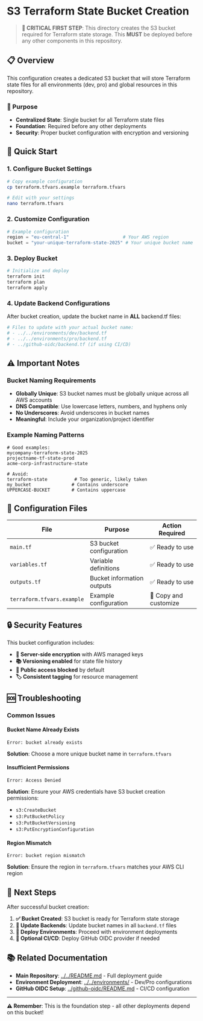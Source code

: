 # S3 Terraform State Bucket Creation

> **🚨 CRITICAL FIRST STEP**: This directory creates the S3 bucket required for Terraform state storage. This **MUST** be deployed before any other components in this repository.

## 📋 Overview

This configuration creates a dedicated S3 bucket that will store Terraform state files for all environments (dev, pro) and global resources in this repository.

### 🎯 Purpose

- **Centralized State**: Single bucket for all Terraform state files
- **Foundation**: Required before any other deployments
- **Security**: Proper bucket configuration with encryption and versioning

## 🚀 Quick Start

### 1. Configure Bucket Settings

```bash
# Copy example configuration
cp terraform.tfvars.example terraform.tfvars

# Edit with your settings
nano terraform.tfvars
```

### 2. Customize Configuration

```terraform
# Example configuration
region = "eu-central-1"                    # Your AWS region
bucket = "your-unique-terraform-state-2025" # Your unique bucket name
```

### 3. Deploy Bucket

```bash
# Initialize and deploy
terraform init
terraform plan
terraform apply
```

### 4. Update Backend Configurations

After bucket creation, update the bucket name in **ALL** backend.tf files:

```bash
# Files to update with your actual bucket name:
# - ../../environments/dev/backend.tf
# - ../../environments/pro/backend.tf  
# - ../github-oidc/backend.tf (if using CI/CD)
```

## ⚠️ Important Notes

### Bucket Naming Requirements

- **Globally Unique**: S3 bucket names must be globally unique across all AWS accounts
- **DNS Compatible**: Use lowercase letters, numbers, and hyphens only
- **No Underscores**: Avoid underscores in bucket names
- **Meaningful**: Include your organization/project identifier

### Example Naming Patterns

```
# Good examples:
mycompany-terraform-state-2025
projectname-tf-state-prod
acme-corp-infrastructure-state

# Avoid:
terraform-state          # Too generic, likely taken
my_bucket               # Contains underscore
UPPERCASE-BUCKET        # Contains uppercase
```

## 🔧 Configuration Files

| File | Purpose | Action Required |
|------|---------|----------------|
| `main.tf` | S3 bucket configuration | ✅ Ready to use |
| `variables.tf` | Variable definitions | ✅ Ready to use |
| `outputs.tf` | Bucket information outputs | ✅ Ready to use |
| `terraform.tfvars.example` | Example configuration | 📝 Copy and customize |

## 🔒 Security Features

This bucket configuration includes:

- **🔐 Server-side encryption** with AWS managed keys
- **📚 Versioning enabled** for state file history
- **🚫 Public access blocked** by default
- **🏷️ Consistent tagging** for resource management

## 🆘 Troubleshooting

### Common Issues

#### Bucket Name Already Exists
```
Error: bucket already exists
```
**Solution**: Choose a more unique bucket name in `terraform.tfvars`

#### Insufficient Permissions
```
Error: Access Denied
```
**Solution**: Ensure your AWS credentials have S3 bucket creation permissions:
- `s3:CreateBucket`
- `s3:PutBucketPolicy`
- `s3:PutBucketVersioning`
- `s3:PutEncryptionConfiguration`

#### Region Mismatch
```
Error: bucket region mismatch
```
**Solution**: Ensure the region in `terraform.tfvars` matches your AWS CLI region

## 🔄 Next Steps

After successful bucket creation:

1. **✅ Bucket Created**: S3 bucket is ready for Terraform state storage
2. **📝 Update Backends**: Update bucket names in all `backend.tf` files  
3. **🚀 Deploy Environments**: Proceed with environment deployments
4. **🔗 Optional CI/CD**: Deploy GitHub OIDC provider if needed

## 📚 Related Documentation

- **Main Repository**: [../../README.md](../../README.md) - Full deployment guide
- **Environment Deployment**: [../../environments/](../../environments/) - Dev/Pro configurations  
- **GitHub OIDC Setup**: [../github-oidc/README.md](../github-oidc/README.md) - CI/CD configuration

---

**⚠️ Remember**: This is the foundation step - all other deployments depend on this bucket!
